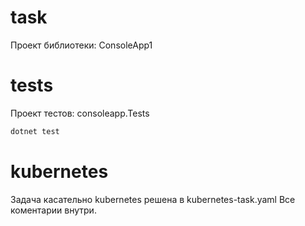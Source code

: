 # task
Проект библиотеки: ConsoleApp1
# tests
Проект тестов: consoleapp.Tests
```bash
dotnet test
```
# kubernetes
Задача касательно kubernetes решена в kubernetes-task.yaml Все коментарии внутри.
